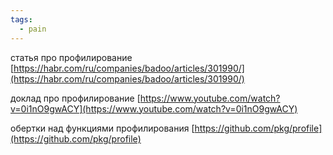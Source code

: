 ```yaml
---
tags:
  - pain
---
```

статья про профилирование [https://habr.com/ru/companies/badoo/articles/301990/](https://habr.com/ru/companies/badoo/articles/301990/)

доклад про профилирование [https://www.youtube.com/watch?v=0i1nO9gwACY](https://www.youtube.com/watch?v=0i1nO9gwACY)

обертки над функциями профилирования [https://github.com/pkg/profile](https://github.com/pkg/profile)